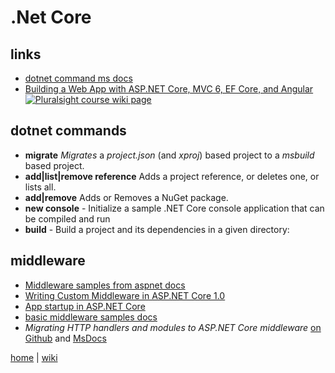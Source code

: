 # .Net Core

## links

+ [dotnet command ms docs](https://docs.microsoft.com/en-us/dotnet/core/tools/dotnet)
+ [Building a Web App with ASP.NET Core, MVC 6, EF Core, and Angular](./netcore/Building.A.Web.App.With.ASP.NET.Core.MVC6.EFCore.And.Angular.md)
[![Pluralsight course wiki page](https://img.shields.io/badge/Pluralsight-wiki-red.svg)](./netcore/Building.A.Web.App.With.ASP.NET.Core.MVC6.EFCore.And.Angular.md)

## dotnet commands

- **migrate** _Migrates_ a *project.json* (and _xproj_) based project to a *msbuild* based project.
- **add|list|remove reference** Adds a project reference, or deletes one, or lists all.
- **add|remove** Adds or Removes a NuGet package.
- **new console** - Initialize a sample .NET Core console application that can be compiled and run
- **build** - Build a project and its dependencies in a given directory:

## middleware

- [Middleware samples from aspnet docs](https://github.com/aspnet/Docs/tree/master/aspnetcore/fundamentals/middleware/sample)
- [Writing Custom Middleware in ASP.NET Core 1.0](https://www.exceptionnotfound.net/writing-custom-middleware-in-asp-net-core-1-0/)
- [App startup in ASP.NET Core](https://github.com/aspnet/Docs/blob/master/aspnetcore/fundamentals/startup.md)
- [basic middleware samples docs](https://github.com/aspnet/Docs/blob/master/aspnetcore/fundamentals/middleware.md)
- _Migrating HTTP handlers and modules to ASP.NET Core middleware_ [on Github](https://github.com/aspnet/Docs/blob/master/aspnetcore/migration/http-modules.md) and [MsDocs](https://docs.microsoft.com/en-us/aspnet/core/migration/http-modules)


[home](README.md)
| 
[wiki](https://github.com/illegitimis/Tutorial/wiki) 